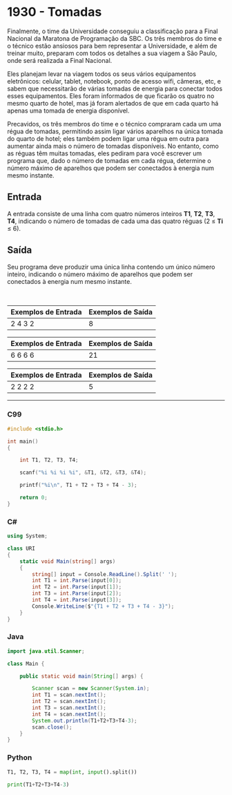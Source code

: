 # 1930 - Tomadas

Finalmente, o time da Universidade conseguiu a classificação para a Final Nacional da Maratona de Programação da SBC. Os três membros do time e o técnico estão ansiosos para bem representar a Universidade, e além de treinar muito, preparam com todos os detalhes a sua viagem a São Paulo, onde será realizada a Final Nacional.

Eles planejam levar na viagem todos os seus vários equipamentos eletrônicos: celular, tablet, notebook, ponto de acesso wifi, câmeras, etc, e sabem que necessitarão de várias tomadas de energia para conectar todos esses equipamentos. Eles foram informados de que ficarão os quatro no mesmo quarto de hotel, mas já foram alertados de que em cada quarto há apenas uma tomada de energia disponível.

Precavidos, os três membros do time e o técnico compraram cada um uma régua de tomadas, permitindo assim ligar vários aparelhos na única tomada do quarto de hotel; eles também podem ligar uma régua em outra para aumentar ainda mais o número de tomadas disponíveis. No entanto, como as réguas têm muitas tomadas, eles pediram para você escrever um programa que, dado o número de tomadas em cada régua, determine o número máximo de aparelhos que podem ser conectados à energia num mesmo instante.

## Entrada

A entrada consiste de uma linha com quatro números inteiros **T1**, **T2**, **T3**, **T4**, indicando o número de tomadas de cada uma das quatro réguas (2 ≤ **Ti** ≤ 6).

## Saída

Seu programa deve produzir uma única linha contendo um único número inteiro, indicando o número máximo de aparelhos que podem ser conectados à energia num mesmo instante.

&nbsp;

| Exemplos de Entrada | Exemplos de Saída |
| ------------------- | ----------------- |
| 2 4 3 2             | 8                 |

| Exemplos de Entrada | Exemplos de Saída |
| ------------------- | ----------------- |
| 6 6 6 6             | 21                |

| Exemplos de Entrada | Exemplos de Saída |
| ------------------- | ----------------- |
| 2 2 2 2             | 5                 |

---

### C99

```c
#include <stdio.h>

int main()
{

    int T1, T2, T3, T4;

    scanf("%i %i %i %i", &T1, &T2, &T3, &T4);

    printf("%i\n", T1 + T2 + T3 + T4 - 3);

    return 0;
}
```

### C#

```cs
using System;

class URI
{
    static void Main(string[] args)
    {
        string[] input = Console.ReadLine().Split(' ');
        int T1 = int.Parse(input[0]);
        int T2 = int.Parse(input[1]);
        int T3 = int.Parse(input[2]);
        int T4 = int.Parse(input[3]);
        Console.WriteLine($"{T1 + T2 + T3 + T4 - 3}");
    }
}
```

### Java

```java
import java.util.Scanner;

class Main {

    public static void main(String[] args) {

        Scanner scan = new Scanner(System.in);
        int T1 = scan.nextInt();
        int T2 = scan.nextInt();
        int T3 = scan.nextInt();
        int T4 = scan.nextInt();
        System.out.println(T1+T2+T3+T4-3);
        scan.close();
    }
}
```

### Python

```python
T1, T2, T3, T4 = map(int, input().split())

print(T1+T2+T3+T4-3)
```
